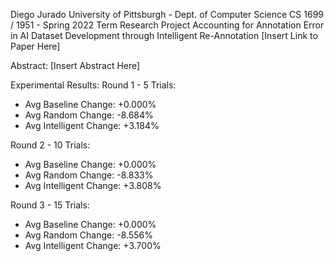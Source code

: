 Diego Jurado
University of Pittsburgh - Dept. of Computer Science
CS 1699 / 1951 - Spring 2022
Term Research Project
Accounting for Annotation Error in AI Dataset Development through Intelligent Re-Annotation
[Insert Link to Paper Here]

Abstract: [Insert Abstract Here]

Experimental Results:
Round 1 - 5 Trials:
- Avg Baseline Change:    +0.000%
- Avg Random Change:      -8.684%
- Avg Intelligent Change: +3.184%

Round 2 - 10 Trials:
- Avg Baseline Change:    +0.000%
- Avg Random Change:      -8.833%
- Avg Intelligent Change: +3.808%

Round 3 - 15 Trials:
- Avg Baseline Change:    +0.000%
- Avg Random Change:      -8.556%
- Avg Intelligent Change: +3.700%




